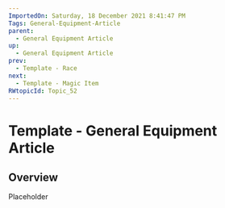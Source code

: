 ```yaml
---
ImportedOn: Saturday, 18 December 2021 8:41:47 PM
Tags: General-Equipment-Article
parent:
  - General Equipment Article
up:
  - General Equipment Article
prev:
  - Template - Race
next:
  - Template - Magic Item
RWtopicId: Topic_52
---
```

# Template - General Equipment Article
## Overview
Placeholder

